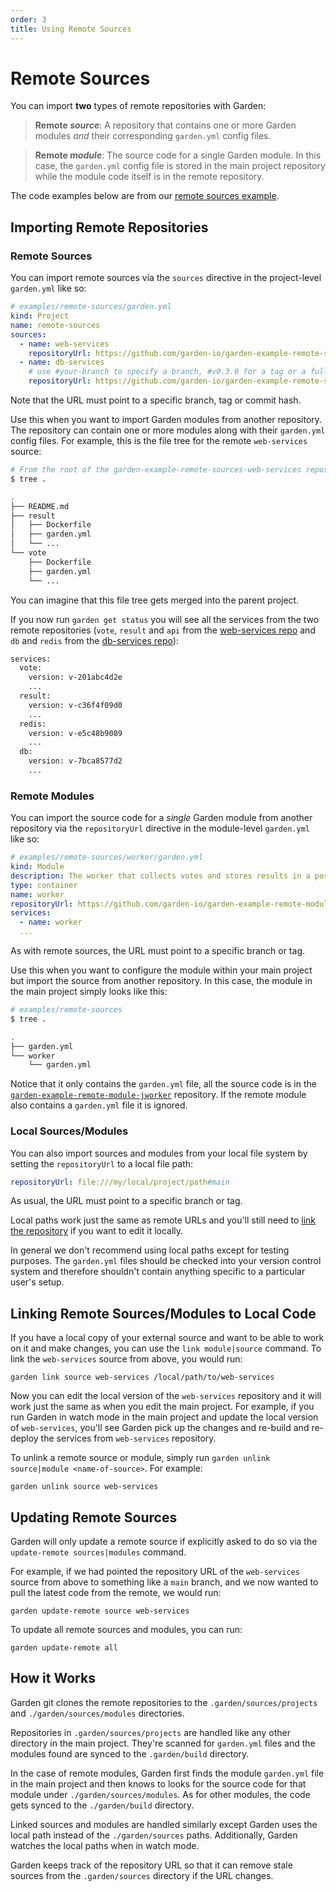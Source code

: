 ```yaml
---
order: 3
title: Using Remote Sources
---
```


# Remote Sources

You can import **two** types of remote repositories with Garden:

> **Remote _source_**: A repository that contains one or more Garden modules _and_ their corresponding `garden.yml` config files.

> **Remote _module_**: The source code for a single Garden module. In this case, the `garden.yml` config file is stored in the main project repository while the module code itself is in the remote repository.

The code examples below are from our [remote sources example](https://github.com/garden-io/garden/tree/0.12.66/examples/remote-sources).

## Importing Remote Repositories

### Remote Sources

You can import remote sources via the `sources` directive in the project-level `garden.yml` like so:

```yaml
# examples/remote-sources/garden.yml
kind: Project
name: remote-sources
sources:
  - name: web-services
    repositoryUrl: https://github.com/garden-io/garden-example-remote-sources-web-services.git
  - name: db-services
    # use #your-branch to specify a branch, #v0.3.0 for a tag or a full length commit SHA1
    repositoryUrl: https://github.com/garden-io/garden-example-remote-sources-db-services.git#main
```

Note that the URL must point to a specific branch, tag or commit hash.

Use this when you want to import Garden modules from another repository. The repository can contain one or more modules along with their `garden.yml` config files. For example, this is the file tree for the remote `web-services` source:

```sh
# From the root of the garden-example-remote-sources-web-services repository
$ tree .

.
├── README.md
├── result
│   ├── Dockerfile
│   ├── garden.yml
│   └── ...
└── vote
    ├── Dockerfile
    ├── garden.yml
    └── ...
```

You can imagine that this file tree gets merged into the parent project.

If you now run `garden get status` you will see all the services from the two remote repositories (`vote`, `result` and `api` from the [web-services repo](https://github.com/garden-io/garden-example-remote-sources-web-services) and `db` and `redis` from the [db-services repo](https://github.com/garden-io/garden-example-remote-sources-db-services)):

```sh
services:
  vote:
    version: v-201abc4d2e
    ...
  result:
    version: v-c36f4f09d0
    ...
  redis:
    version: v-e5c48b9089
    ...
  db:
    version: v-7bca8577d2
    ...
```

### Remote Modules

You can import the source code for a _single_ Garden module from another repository via the `repositoryUrl` directive in the module-level `garden.yml` like so:

```yaml
# examples/remote-sources/worker/garden.yml
kind: Module
description: The worker that collects votes and stores results in a postgres table
type: container
name: worker
repositoryUrl: https://github.com/garden-io/garden-example-remote-module-jworker.git
services:
  - name: worker
  ...
```

As with remote sources, the URL must point to a specific branch or tag.

Use this when you want to configure the module within your main project but import the source from another repository. In this case, the module in the main project simply looks like this:

```sh
# examples/remote-sources
$ tree .

.
├── garden.yml
└── worker
    └── garden.yml
```

Notice that it only contains the `garden.yml` file, all the source code is in the [`garden-example-remote-module-jworker`](https://github.com/garden-io/garden-example-remote-module-jworker/) repository. If the remote module also contains a `garden.yml` file it is ignored.

### Local Sources/Modules

You can also import sources and modules from your local file system by setting the `repositoryUrl` to a local file path:

```yaml
repositoryUrl: file:///my/local/project/path#main
```

As usual, the URL must point to a specific branch or tag.

Local paths work just the same as remote URLs and you'll still need to [link the repository](#linking-remote-sourcesmodules-to-local-code) if you want to edit it locally.

In general we don't recommend using local paths except for testing purposes. The `garden.yml` files should be checked into your version control system and therefore shouldn't contain anything specific to a particular user's setup.

## Linking Remote Sources/Modules to Local Code

If you have a local copy of your external source and want to be able to work on it and make changes, you can use the `link module|source` command. To link the `web-services` source from above, you would run:

```console
garden link source web-services /local/path/to/web-services
```

Now you can edit the local version of the `web-services` repository and it will work just the same as when you edit the main project. For example, if you run Garden in watch mode in the main project and update the local version of `web-services`, you'll see Garden pick up the changes and re-build and re-deploy the services from `web-services` repository.

To unlink a remote source or module, simply run `garden unlink source|module <name-of-source>`. For example:

```console
garden unlink source web-services
```

## Updating Remote Sources

Garden will only update a remote source if explicitly asked to do so via the `update-remote sources|modules` command.

For example, if we had pointed the repository URL of the `web-services` source from above to something like a `main` branch, and we now wanted to pull the latest code from the remote, we would run:

```console
garden update-remote source web-services
```

To update all remote sources and modules, you can run:

```console
garden update-remote all
```

## How it Works

Garden git clones the remote repositories to the `.garden/sources/projects` and `./garden/sources/modules` directories.

Repositories in `.garden/sources/projects` are handled like any other directory in the main project. They're scanned for `garden.yml` files and the modules found are synced to the `.garden/build` directory.

In the case of remote modules, Garden first finds the module `garden.yml` file in the main project and then knows to looks for the source code for that module under `./garden/sources/modules`. As for other modules, the code gets synced to the `./garden/build` directory.

Linked sources and modules are handled similarly except Garden uses the local path instead of the `./garden/sources` paths. Additionally, Garden watches the local paths when in watch mode.

Garden keeps track of the repository URL so that it can remove stale sources from the `.garden/sources` directory if the URL changes.
